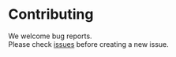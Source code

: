 # Contributing

We welcome bug reports.  
Please check [issues](https://github.com/tia-portal-applications/OPC-UA-User-Modelled-Interface/issues) before creating a new issue.

